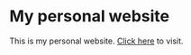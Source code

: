 # My personal website


This is my personal website. <a href='https://sadafnazari.github.io/'>Click here</a> to visit.
